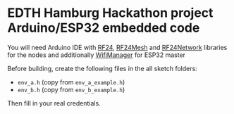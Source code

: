 # EDTH Hamburg Hackathon project Arduino/ESP32 embedded code

You will need Arduino IDE with [RF24](https://github.com/nRF24/RF24), [RF24Mesh](https://github.com/nRF24/RF24Mesh) and [RF24Network](https://github.com/nRF24/RF24Network) libraries for the nodes and additionally [WifiManager](https://github.com/tzapu/WiFiManager) for ESP32 master

Before building, create the following files in the all sketch folders:

- `env_a.h` (copy from `env_a_example.h`)
- `env_b.h` (copy from `env_b_example.h`)

Then fill in your real credentials.
